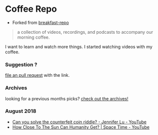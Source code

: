 # Coffee Repo #

* Forked from [breakfast-repo](https://github.com/ashleygwilliams/breakfast-repo)

> a collection of videos, recordings, and podcasts to accompany our morning coffee.

I want to learn and watch more things. I started watching videos with my coffee.

### Suggestion ?

[file an pull request](https://github.com/christopher-burke/coffee-repo/pulls) with the link.

### Archives

looking for a previous months picks? [check out the archives!](https://github.com/christopher-burke/coffee-repo/tree/coffee-repo/archives/)

### August 2018

* [Can you solve the counterfeit coin riddle? - Jennifer Lu - YouTube](https://youtu.be/tE2dZLDJSjA)
* [How Close To The Sun Can Humanity Get? | Space Time - YouTube](https://youtu.be/cOzaGEAGzzA)
